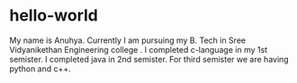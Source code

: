 # hello-world
My name is Anuhya. 
Currently I am pursuing my B. Tech in Sree Vidyanikethan Engineering college .
I completed c-language in my 1st semister.
I completed java in 2nd semister.
For third semister we are having python and c++. 

